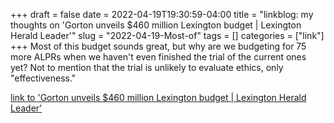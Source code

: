 +++draft = falsedate = 2022-04-19T19:30:59-04:00title = "linkblog: my thoughts on 'Gorton unveils $460 million Lexington budget | Lexington Herald Leader'"slug = "2022-04-19-Most-of"tags = []categories = ["link"]+++Most of this budget sounds great, but why are we budgeting for 75 more ALPRs when we haven't even finished the trial of the current ones yet? Not to mention that the trial is unlikely to evaluate ethics, only "effectiveness." [link to 'Gorton unveils $460 million Lexington budget | Lexington Herald Leader'](https://www.kentucky.com/news/local/counties/fayette-county/article260389052.html)